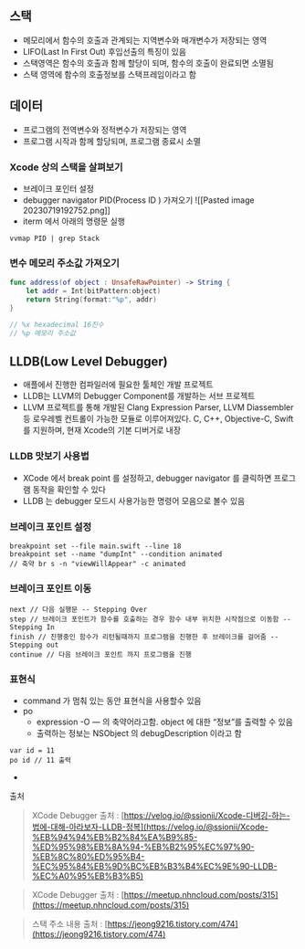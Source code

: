 ## 스택
- 메모리에서 함수의 호출과 관계되는 지역변수와 매개변수가 저장되는 영역
- LIFO(Last In First Out) 후입선출의 특징이 있음
- 스택영역은 함수의 호출과 함께 할당이 되며, 함수의 호출이 완료되면 소멸됨
- 스택 영역에 함수의 호출정보를 스택프레임이라고 함

## 데이터 
- 프로그램의 전역변수와 정적변수가 저장되는 영역
- 프로그램 시작과 함께 할당되며, 프로그램 종료시 소멸

### Xcode 상의 스택을 살펴보기
- 브레이크 포인터 설정
- debugger navigator PID(Process ID ) 가져오기
![[Pasted image 20230719192752.png]]
- iterm 에서 아래의 명령문 실행
```
vvmap PID | grep Stack
```

### 변수 메모리 주소값 가져오기
```swift
func address(of object : UnsafeRawPointer) -> String {
	let addr = Int(bitPattern:object)
	return String(format:"%p", addr)
}

// %x hexadecimal 16진수
// %p 메모리 주소값
```

 
## LLDB(Low Level Debugger) 
- 애플에서 진행한 컴파일러에 필요한 툴체인 개발 프로젝트
- LLDB는 LLVM의 Debugger Component를 개발하는 서브 프로젝트
- LLVM 프로젝트를 통해 개발된 Clang Expression Parser, LLVM Diassembler 등 로우레벨 컨트롤이 가능한 모듈로 이루어져있다. C, C++, Objective-C, Swift를 지원하며, 현재 Xcode의 기본 디버거로 내장

### LLDB 맛보기 사용법
- XCode 에서 break point 를 설정하고, debugger navigator 를 클릭하면 프로그램 동작을 확인할 수 있다
- LLDB 는 debugger 모드시 사용가능한 명령어 모음으로 볼수 있음 

### 브레이크 포인트 설정
```lldb
breakpoint set --file main.swift --line 18
breakpoint set --name "dumpInt" --condition animated
// 축약 br s -n "viewWillAppear" -c animated
```

### 브레이크 포인트 이동
```lldb
next // 다음 실행문 -- Stepping Over
step // 브레이크 포인트가 함수를 호출하는 경우 함수 내부 위치한 시작점으로 이동함 -- Stepping In
finish // 진행중인 함수가 리턴될때까지 프로그램을 진행한 후 브레이크를 걸어줌 -- Stepping out
continue // 다음 브레이크 포인트 까지 프로그램을 진행
```

### 표현식
- command 가 멈춰 있는 동안 표현식을 사용할수 있음
-  po
    - expression -O — 의 축약어라고함. object 에 대한 “정보”를 출력할 수 있음
    - 출력하는 정보는 NSObject 의 debugDescription 이라고 함
```lldb
var id = 11
po id // 11 출력
```
- 

 출처 
> XCode Debugger 출처 : [](https://velog.io/@ssionii/Xcode-%EB%94%94%EB%B2%84%EA%B9%85-%ED%95%98%EB%8A%94-%EB%B2%95%EC%97%90-%EB%8C%80%ED%95%B4-%EC%95%84%EB%9D%BC%EB%B3%B4%EC%9E%90-LLDB-%EC%A0%95%EB%B3%B5)[https://velog.io/@ssionii/Xcode-디버깅-하는-법에-대해-아라보자-LLDB-정복](https://velog.io/@ssionii/Xcode-%EB%94%94%EB%B2%84%EA%B9%85-%ED%95%98%EB%8A%94-%EB%B2%95%EC%97%90-%EB%8C%80%ED%95%B4-%EC%95%84%EB%9D%BC%EB%B3%B4%EC%9E%90-LLDB-%EC%A0%95%EB%B3%B5)

> XCode Debugger 출처 : [https://meetup.nhncloud.com/posts/315](https://meetup.nhncloud.com/posts/315)

> 스택 주소 내용 출처 : [https://jeong9216.tistory.com/474](https://jeong9216.tistory.com/474)

